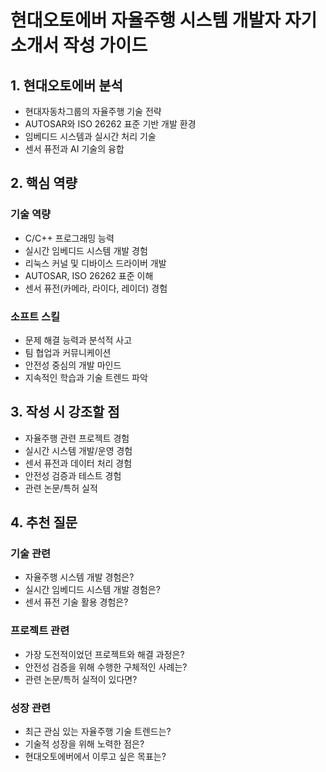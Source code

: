# 현대오토에버 자율주행 시스템 개발자 자기소개서 작성 가이드

## 1. 현대오토에버 분석

- 현대자동차그룹의 자율주행 기술 전략
- AUTOSAR와 ISO 26262 표준 기반 개발 환경
- 임베디드 시스템과 실시간 처리 기술
- 센서 퓨전과 AI 기술의 융합

## 2. 핵심 역량

### 기술 역량

- C/C++ 프로그래밍 능력
- 실시간 임베디드 시스템 개발 경험
- 리눅스 커널 및 디바이스 드라이버 개발
- AUTOSAR, ISO 26262 표준 이해
- 센서 퓨전(카메라, 라이다, 레이더) 경험

### 소프트 스킬

- 문제 해결 능력과 분석적 사고
- 팀 협업과 커뮤니케이션
- 안전성 중심의 개발 마인드
- 지속적인 학습과 기술 트렌드 파악

## 3. 작성 시 강조할 점

- 자율주행 관련 프로젝트 경험
- 실시간 시스템 개발/운영 경험
- 센서 퓨전과 데이터 처리 경험
- 안전성 검증과 테스트 경험
- 관련 논문/특허 실적

## 4. 추천 질문

### 기술 관련

- 자율주행 시스템 개발 경험은?
- 실시간 임베디드 시스템 개발 경험은?
- 센서 퓨전 기술 활용 경험은?

### 프로젝트 관련

- 가장 도전적이었던 프로젝트와 해결 과정은?
- 안전성 검증을 위해 수행한 구체적인 사례는?
- 관련 논문/특허 실적이 있다면?

### 성장 관련

- 최근 관심 있는 자율주행 기술 트렌드는?
- 기술적 성장을 위해 노력한 점은?
- 현대오토에버에서 이루고 싶은 목표는?
